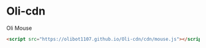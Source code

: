 # Oli-cdn

Oli Mouse
```html
<script src="https://olibot1107.github.io/Oli-cdn/cdn/mouse.js"></script>
```
